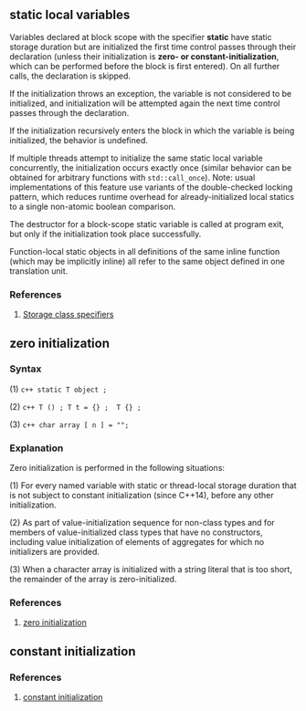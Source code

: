 ## static local variables

Variables declared at block scope with the specifier **static** have static storage duration but are initialized the first time control passes through their declaration (unless their initialization is **zero- or constant-initialization**, which can be performed before the block is first entered). On all further calls, the declaration is skipped.

If the initialization throws an exception, the variable is not considered to be initialized, and initialization will be attempted again the next time control passes through the declaration.

If the initialization recursively enters the block in which the variable is being initialized, the behavior is undefined.

If multiple threads attempt to initialize the same static local variable concurrently, the initialization occurs exactly once (similar behavior can be obtained for arbitrary functions with `std::call_once`). Note: usual implementations of this feature use variants of the double-checked locking pattern, which reduces runtime overhead for already-initialized local statics to a single non-atomic boolean comparison.

The destructor for a block-scope static variable is called at program exit, but only if the initialization took place successfully.

Function-local static objects in all definitions of the same inline function (which may be implicitly inline) all refer to the same object defined in one translation unit.

### References

1. [Storage class specifiers](https://en.cppreference.com/w/cpp/language/storage_duration)


## zero initialization

### Syntax

(1)
    ```c++
    static T object ;
    ```

(2)
    ```c++
    T () ;
    T t = {} ; 
    T {} ;
    ```

(3)
    ```c++
    char array [ n ] = "";
    ```

### Explanation

Zero initialization is performed in the following situations:

(1) For every named variable with static or thread-local storage duration that is not subject to constant initialization (since C++14), before any other initialization.

(2) As part of value-initialization sequence for non-class types and for members of value-initialized class types that have no constructors, including value initialization of elements of aggregates for which no initializers are provided.

(3) When a character array is initialized with a string literal that is too short, the remainder of the array is zero-initialized.

### References

1. [zero initialization](https://en.cppreference.com/w/cpp/language/zero_initialization)


## constant initialization

### References

1. [constant initialization](https://en.cppreference.com/w/cpp/language/constant_initialization)
